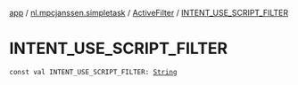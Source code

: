 [app](../../index.md) / [nl.mpcjanssen.simpletask](../index.md) / [ActiveFilter](index.md) / [INTENT_USE_SCRIPT_FILTER](.)

# INTENT_USE_SCRIPT_FILTER

`const val INTENT_USE_SCRIPT_FILTER: `[`String`](https://kotlinlang.org/api/latest/jvm/stdlib/kotlin/-string/index.html)